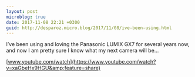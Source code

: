 ```yaml
---
layout: post
microblog: true
date: 2017-11-08 22:21 +0300
guid: http://desparoz.micro.blog/2017/11/08/ive-been-using.html
---
```

I’ve been using and loving the Panasonic LUMIX GX7 for several years now, and now I am pretty sure I know what my next camera will be…

[www.youtube.com/watch](https://www.youtube.com/watch?v=xaGbeHx9HGU&amp;feature=share)
